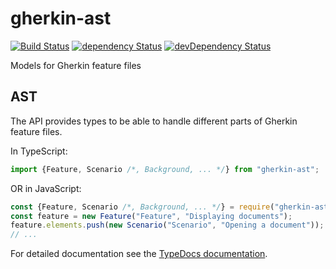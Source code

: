 # gherkin-ast

[![Build Status](https://travis-ci.org/gherking/gherkin-ast.svg?branch=master)](https://travis-ci.org/gherking/gherkin-ast) [![dependency Status](https://david-dm.org/szikszail/gherkin-ast.svg)](https://david-dm.org/szikszail/gherkin-ast) [![devDependency Status](https://david-dm.org/szikszail/gherkin-ast/dev-status.svg)](https://david-dm.org/szikszail/gherkin-ast#info=devDependencies)

Models for Gherkin feature files

## AST

The API provides types to be able to handle different parts of Gherkin feature files.

In TypeScript:
```typescript
import {Feature, Scenario /*, Background, ... */} from "gherkin-ast";
```

OR in JavaScript:
```javascript
const {Feature, Scenario /*, Background, ... */} = require("gherkin-ast");
const feature = new Feature("Feature", "Displaying documents");
feature.elements.push(new Scenario("Scenario", "Opening a document"));
// ...
```

For detailed documentation see the [TypeDocs documentation](https://gherking.github.io/gherkin-ast/).